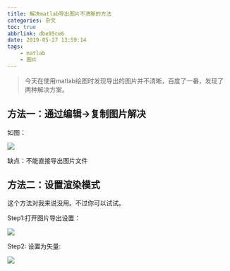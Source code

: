 ```yaml
---
title: 解决matlab导出图片不清晰的方法
categories: 杂文
toc: true
abbrlink: dbe95ce6
date: 2019-05-27 13:59:14
tags:
	- matlab
	- 图片
---
```



> 今天在使用matlab绘图时发现导出的图片并不清晰，百度了一番，发现了两种解决方案。

<!-- more -->
## 方法一：通过编辑->复制图片解决

如图：

![](https://pic.superbed.cn/item/5cfbaea5451253d178d9641c.png)

缺点：不能直接导出图片文件

## 方法二：设置渲染模式

这个方法对我来说没用。不过你可以试试。

Step1:打开图片导出设置：

![](https://pic.superbed.cn/item/5cfbaea6451253d178d9644f.png)

Step2:  设置为矢量:

![](https://pic.superbed.cn/item/5cfbaea8451253d178d9648b.png)
